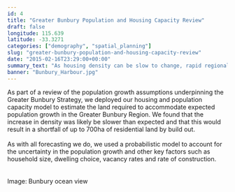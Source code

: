 ```yaml
---
id: 4
title: "Greater Bunbury Population and Housing Capacity Review"
draft: false
longitude: 115.639
latitude: -33.3271
categories: ["demography", "spatial_planning"]
slug: "greater-bunbury-population-and-housing-capacity-review"
date: "2015-02-16T23:29:00+00:00"
summary_text: "As housing density can be slow to change, rapid regional growth can put pressure on land supply"
banner: "Bunbury_Harbour.jpg"
---
```


As part of a review of the population growth assumptions underpinning the Greater Bunbury Strategy, we deployed our housing and population capacity model to estimate the land required to accommodate expected population growth in the Greater Bunbury Region. We found that the increase in density was likely&nbsp;be slower than expected and that this would result in a&nbsp;shortfall of up to 700ha of residential land by build out.&nbsp;<br><br>As with all forecasting we do, we used a probabilistic model to account for the uncertainty in the population growth and other key factors such as household size, dwelling choice,&nbsp;vacancy rates and rate of construction.&nbsp;<br><br><br><span class="wysiwyg-color-silver">Image: Bunbury ocean view</span><br><br>
